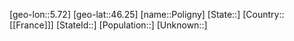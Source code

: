 ﻿---
location: [46.25,5.72]
mapzoom: [7,12] 
mapmarker: city 
type: City
tags:
- geo/City


SpocWebEntityId: 33430
isDeleted: false
confidential: public

---
[geo-lon::5.72]
[geo-lat::46.25]
[name::Poligny]
[State::]
[Country::[[France]]]
[StateId::]
[Population::]
[Unknown::]

